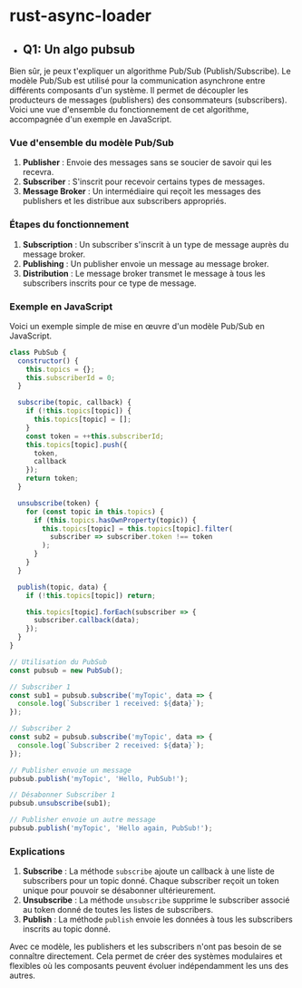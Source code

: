# rust-async-loader

- ## Q1: Un algo pubsub

Bien sûr, je peux t'expliquer un algorithme Pub/Sub (Publish/Subscribe). Le modèle Pub/Sub est utilisé pour la communication asynchrone entre différents composants d'un système. Il permet de découpler les producteurs de messages (publishers) des consommateurs (subscribers). Voici une vue d'ensemble du fonctionnement de cet algorithme, accompagnée d'un exemple en JavaScript.

### Vue d'ensemble du modèle Pub/Sub

1. **Publisher** : Envoie des messages sans se soucier de savoir qui les recevra.
2. **Subscriber** : S'inscrit pour recevoir certains types de messages.
3. **Message Broker** : Un intermédiaire qui reçoit les messages des publishers et les distribue aux subscribers appropriés.

### Étapes du fonctionnement

1. **Subscription** : Un subscriber s'inscrit à un type de message auprès du message broker.
2. **Publishing** : Un publisher envoie un message au message broker.
3. **Distribution** : Le message broker transmet le message à tous les subscribers inscrits pour ce type de message.

### Exemple en JavaScript

Voici un exemple simple de mise en œuvre d'un modèle Pub/Sub en JavaScript.

```javascript
class PubSub {
  constructor() {
    this.topics = {};
    this.subscriberId = 0;
  }

  subscribe(topic, callback) {
    if (!this.topics[topic]) {
      this.topics[topic] = [];
    }
    const token = ++this.subscriberId;
    this.topics[topic].push({
      token,
      callback
    });
    return token;
  }

  unsubscribe(token) {
    for (const topic in this.topics) {
      if (this.topics.hasOwnProperty(topic)) {
        this.topics[topic] = this.topics[topic].filter(
          subscriber => subscriber.token !== token
        );
      }
    }
  }

  publish(topic, data) {
    if (!this.topics[topic]) return;

    this.topics[topic].forEach(subscriber => {
      subscriber.callback(data);
    });
  }
}

// Utilisation du PubSub
const pubsub = new PubSub();

// Subscriber 1
const sub1 = pubsub.subscribe('myTopic', data => {
  console.log(`Subscriber 1 received: ${data}`);
});

// Subscriber 2
const sub2 = pubsub.subscribe('myTopic', data => {
  console.log(`Subscriber 2 received: ${data}`);
});

// Publisher envoie un message
pubsub.publish('myTopic', 'Hello, PubSub!');

// Désabonner Subscriber 1
pubsub.unsubscribe(sub1);

// Publisher envoie un autre message
pubsub.publish('myTopic', 'Hello again, PubSub!');
```

### Explications

1. **Subscribe** : La méthode `subscribe` ajoute un callback à une liste de subscribers pour un topic donné. Chaque subscriber reçoit un token unique pour pouvoir se désabonner ultérieurement.
2. **Unsubscribe** : La méthode `unsubscribe` supprime le subscriber associé au token donné de toutes les listes de subscribers.
3. **Publish** : La méthode `publish` envoie les données à tous les subscribers inscrits au topic donné.

Avec ce modèle, les publishers et les subscribers n'ont pas besoin de se connaître directement. Cela permet de créer des systèmes modulaires et flexibles où les composants peuvent évoluer indépendamment les uns des autres.

